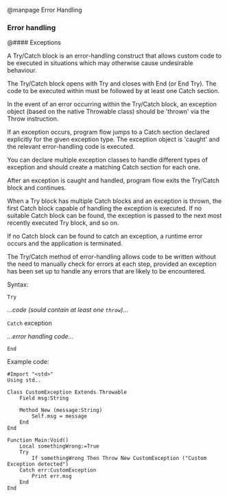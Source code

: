 
@manpage Error Handling

### Error handling

@#### Exceptions

A Try/Catch block is an error-handling construct that allows custom code to be executed in situations which may otherwise cause undesirable behaviour.

The Try/Catch block opens with Try and closes with End (or End Try). The code to be executed within must be followed by at least one Catch section.

In the event of an error occurring within the Try/Catch block, an exception object (based on the native Throwable class) should be 'thrown' via the Throw instruction.

If an exception occurs, program flow jumps to a Catch section declared explicitly for the given exception type. The exception object is 'caught' and the relevant error-handling code is executed.

You can declare multiple exception classes to handle different types of exception and should create a matching Catch section for each one.

After an exception is caught and handled, program flow exits the Try/Catch block and continues.

When a Try block has multiple Catch blocks and an exception is thrown, the first Catch block capable of handling the exception is executed. If no suitable Catch block can be found, the exception is passed to the next most recently executed Try block, and so on.

If no Catch block can be found to catch an exception, a runtime error occurs and the application is terminated.

The Try/Catch method of error-handling allows code to be written without the need to manually check for errors at each step, provided an exception has been set up to handle any errors that are likely to be encountered.

Syntax:

`Try`

_...code (sould contain at least one `throw`)..._

`Catch` exception

_...error handling code..._

`End`

Example code:

```
#Import "<std>"
Using std..

Class CustomException Extends Throwable
	Field msg:String

  	Method New (message:String)
   		Self.msg = message
  	End
End

Function Main:Void()
	Local somethingWrong:=True
	Try
		If somethingWrong Then Throw New CustomException ("Custom Exception detected")
	Catch err:CustomException
		Print err.msg
	End
End
```
